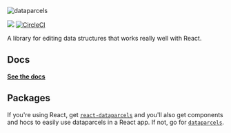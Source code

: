 ![dataparcels](https://user-images.githubusercontent.com/345320/48319791-4eece200-e666-11e8-8b19-252cd1135ae2.png)

<a href="https://www.npmjs.com/package/react-dataparcels"><img src="https://img.shields.io/npm/v/dataparcels.svg?style=flat-square"></a>
[![CircleCI](https://circleci.com/gh/blueflag/dataparcels/tree/master.svg?style=shield)](https://circleci.com/gh/blueflag/dataparcels/tree/master)

A library for editing data structures that works really well with React.

## Docs

**[See the docs](https://dataparcels.blueflag.codes)**

## Packages

If you're using React, get [`react-dataparcels`](https://www.npmjs.com/package/react-dataparcels) and you'll also get components and hocs to easily use dataparcels in a React app. If not, go for [`dataparcels`](https://www.npmjs.com/package/dataparcels).
